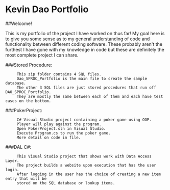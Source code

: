 # Kevin Dao Portfolio

##Welcome! 

This is my portfolio of the project I have worked on thus far! My goal here is to give you some sense as to my general understanding of code and functionality between different coding software. These probably aren't the furthest I have gone with my knowledge in code but these are definitely the most complete project I can share.

###Stored Procedure:

         This zip folder contains 4 SQL files. 
         Dao_SPROC_Portfolio is the main file to create the sample database.
         The other 3 SQL files are just stored procedures that run off DAO_SPROC_Portfolio.
         They are mostly the same between each of them and each have test cases on the bottom.

###PokerProject: 

         C# Visual Studio project containing a poker game using OOP. 
         Player will play against the program.
         Open PokerProject.sln in Visual Studio.
         Execute Program.cs to run the poker game.
         More detail on code in file.

###DAL C#:

         This Visual Studio project that shows work with Data Access Layer.
         The project builds a website upon execution that has the user login.
         After logging in the user has the choice of creating a new item entry that will be 
         stored on the SQL database or lookup items.
